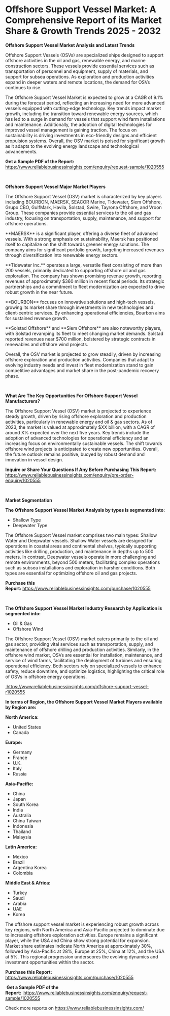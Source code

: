 <p><h1>Offshore Support Vessel Market: A Comprehensive Report of its Market Share & Growth Trends 2025 - 2032</h1></p><p><strong>Offshore Support Vessel Market Analysis and Latest Trends</strong></p>
<p><p>Offshore Support Vessels (OSVs) are specialized ships designed to support offshore activities in the oil and gas, renewable energy, and marine construction sectors. These vessels provide essential services such as transportation of personnel and equipment, supply of materials, and support for subsea operations. As exploration and production activities expand in deeper waters and remote locations, the demand for OSVs continues to rise.</p><p>The Offshore Support Vessel Market is expected to grow at a CAGR of 9.1% during the forecast period, reflecting an increasing need for more advanced vessels equipped with cutting-edge technology. Key trends impact market growth, including the transition toward renewable energy sources, which has led to a surge in demand for vessels that support wind farm installations and maintenance. Additionally, the adoption of digital technologies for improved vessel management is gaining traction. The focus on sustainability is driving investments in eco-friendly designs and efficient propulsion systems. Overall, the OSV market is poised for significant growth as it adapts to the evolving energy landscape and technological advancements.</p></p>
<p><strong>Get a Sample PDF of the Report:&nbsp;</strong> <a href="https://www.reliablebusinessinsights.com/enquiry/request-sample/1020555?utm_campaign=2735&utm_medium=2&utm_source=Github&utm_content=ia&utm_term=21032025&utm_id=offshore-support-vessel">https://www.reliablebusinessinsights.com/enquiry/request-sample/1020555</a></p>
<p>&nbsp;</p>
<p><strong>Offshore Support Vessel Major Market Players</strong></p>
<p><p>The Offshore Support Vessel (OSV) market is characterized by key players including BOURBON, MAERSK, SEACOR Marine, Tidewater, Siem Offshore, Grupo CBO, GulfMark, Havila, Solstad, Swire, Tayrona Offshore, and Vroon Group. These companies provide essential services to the oil and gas industry, focusing on transportation, supply, maintenance, and support for offshore operations.</p><p>**MAERSK** is a significant player, offering a diverse fleet of advanced vessels. With a strong emphasis on sustainability, Maersk has positioned itself to capitalize on the shift towards greener energy solutions. The company aims for significant portfolio growth, targeting increased revenues through diversification into renewable energy sectors.</p><p>**Tidewater Inc.** operates a large, versatile fleet consisting of more than 200 vessels, primarily dedicated to supporting offshore oil and gas exploration. The company has shown promising revenue growth, reporting revenues of approximately $360 million in recent fiscal periods. Its strategic partnerships and a commitment to fleet modernization are expected to drive robust growth in the near future.</p><p>**BOURBON** focuses on innovative solutions and high-tech vessels, growing its market share through investments in new technologies and client-centric services. By enhancing operational efficiencies, Bourbon aims for sustained revenue growth.</p><p>**Solstad Offshore** and **Siem Offshore** are also noteworthy players, with Solstad revamping its fleet to meet changing market demands. Solstad reported revenues near $700 million, bolstered by strategic contracts in renewables and offshore wind projects.</p><p>Overall, the OSV market is projected to grow steadily, driven by increasing offshore exploration and production activities. Companies that adapt to evolving industry needs and invest in fleet modernization stand to gain competitive advantages and market share in the post-pandemic recovery phase.</p></p>
<p>&nbsp;</p>
<p><strong>What Are The Key Opportunities For Offshore Support Vessel Manufacturers?</strong></p>
<p><p>The Offshore Support Vessel (OSV) market is projected to experience steady growth, driven by rising offshore exploration and production activities, particularly in renewable energy and oil & gas sectors. As of 2023, the market is valued at approximately $XX billion, with a CAGR of around X% expected over the next five years. Key trends include the adoption of advanced technologies for operational efficiency and an increasing focus on environmentally sustainable vessels. The shift towards offshore wind projects is anticipated to create new opportunities. Overall, the future outlook remains positive, buoyed by robust demand and innovation in vessel design.</p></p>
<p><strong>Inquire or Share Your Questions If Any Before Purchasing This Report:</strong> <a href="https://www.reliablebusinessinsights.com/enquiry/pre-order-enquiry/1020555?utm_campaign=2735&utm_medium=2&utm_source=Github&utm_content=ia&utm_term=21032025&utm_id=offshore-support-vessel">https://www.reliablebusinessinsights.com/enquiry/pre-order-enquiry/1020555</a></p>
<p>&nbsp;</p>
<p><strong>Market Segmentation</strong></p>
<p><strong>The Offshore Support Vessel Market Analysis by types is segmented into:</strong></p>
<p><ul><li>Shallow Type</li><li>Deepwater Type</li></ul></p>
<p><p>The Offshore Support Vessel market comprises two main types: Shallow Water and Deepwater vessels. Shallow Water vessels are designed for operations in coastal areas and continental shelves, typically supporting activities like drilling, production, and maintenance in depths up to 500 meters. In contrast, Deepwater vessels operate in more challenging and remote environments, beyond 500 meters, facilitating complex operations such as subsea installations and exploration in harsher conditions. Both types are essential for optimizing offshore oil and gas projects.</p></p>
<p><strong>Purchase this Report:&nbsp;</strong><a href="https://www.reliablebusinessinsights.com/purchase/1020555?utm_campaign=2735&utm_medium=2&utm_source=Github&utm_content=ia&utm_term=21032025&utm_id=offshore-support-vessel">https://www.reliablebusinessinsights.com/purchase/1020555</a></p>
<p>&nbsp;</p>
<p><strong>The Offshore Support Vessel Market Industry Research by Application is segmented into:</strong></p>
<p><ul><li>Oil & Gas</li><li>Offshore Wind</li></ul></p>
<p><p>The Offshore Support Vessel (OSV) market caters primarily to the oil and gas sector, providing vital services such as transportation, supply, and maintenance of offshore drilling and production activities. Similarly, in the offshore wind market, OSVs are essential for installation, maintenance, and service of wind farms, facilitating the deployment of turbines and ensuring operational efficiency. Both sectors rely on specialized vessels to enhance safety, reduce downtime, and optimize logistics, highlighting the critical role of OSVs in offshore energy operations.</p></p>
<p><a href="https://www.reliablebusinessinsights.com/offshore-support-vessel-r1020555?utm_campaign=2735&utm_medium=2&utm_source=Github&utm_content=ia&utm_term=21032025&utm_id=offshore-support-vessel">&nbsp;https://www.reliablebusinessinsights.com/offshore-support-vessel-r1020555</a></p>
<p><strong>In terms of Region, the Offshore Support Vessel Market Players available by Region are:</strong></p>
<p>
    <p> <strong> North America: </strong>
        <ul>
            <li>United States</li>
            <li>Canada</li>
        </ul>
        </p> 
    <p> <strong> Europe: </strong>
        <ul>
            <li>Germany</li>
            <li>France</li>
            <li>U.K.</li>
            <li>Italy</li>
            <li>Russia</li>
        </ul>
        </p> 
    <p> <strong> Asia-Pacific: </strong>
        <ul>
            <li>China</li>
            <li>Japan</li>
            <li>South Korea</li>
            <li>India</li>
            <li>Australia</li>
            <li>China Taiwan</li>
            <li>Indonesia</li>
            <li>Thailand</li>
            <li>Malaysia</li>
        </ul>
        </p> 
    <p> <strong> Latin America: </strong>
        <ul>
            <li>Mexico</li>
            <li>Brazil</li>
            <li>Argentina Korea</li>
            <li>Colombia</li>
        </ul>
        </p> 
    <p> <strong> Middle East & Africa: </strong>
        <ul>
            <li>Turkey</li>
            <li>Saudi</li>
            <li>Arabia</li>
            <li>UAE</li>
            <li>Korea</li>
        </ul>
    </p>
    </p>
<p><p>The offshore support vessel market is experiencing robust growth across key regions, with North America and Asia-Pacific projected to dominate due to increasing offshore exploration activities. Europe remains a significant player, while the USA and China show strong potential for expansion. Market share estimates indicate North America at approximately 30%, followed by Asia-Pacific at 28%, Europe at 25%, China at 12%, and the USA at 5%. This regional progression underscores the evolving dynamics and investment opportunities within the sector.</p></p>
<p><strong>Purchase this Report: </strong><a href="https://www.reliablebusinessinsights.com/purchase/1020555?utm_campaign=2735&utm_medium=2&utm_source=Github&utm_content=ia&utm_term=21032025&utm_id=offshore-support-vessel">https://www.reliablebusinessinsights.com/purchase/1020555</a></p>
<p>&nbsp;<strong>Get a Sample PDF of the Report:&nbsp;&nbsp;</strong><a href="https://www.reliablebusinessinsights.com/enquiry/request-sample/1020555?utm_campaign=2735&utm_medium=2&utm_source=Github&utm_content=ia&utm_term=21032025&utm_id=offshore-support-vessel">https://www.reliablebusinessinsights.com/enquiry/request-sample/1020555</a></p>
<p><strong></strong></p>
<p>Check more reports on <a href="https://www.reliablebusinessinsights.com/?utm_campaign=2735&utm_medium=2&utm_source=Github&utm_content=ia&utm_term=21032025&utm_id=offshore-support-vessel">https://www.reliablebusinessinsights.com/</a></p>
